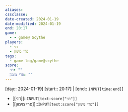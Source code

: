 ```yaml
---
aliases: 
cssclasse: 
date-created: 2024-01-19
date-modified: 2024-01-19
end: 20:17
game:
  - - game@ Scythe
players:
  - דני
  - פרי מימון
tags:
  - game-log/game@scythe
score:
  דני: ""
  פרי מימון: ""
---
```

[day:: 2024-01-19]
[start:: 20:17]    | [end:: `INPUT[time:end]`]

- [[דני]]::`INPUT[text:score["דני"]]`
- [[פרי מימון]]::`INPUT[text:score["פרי מימון"]]`
